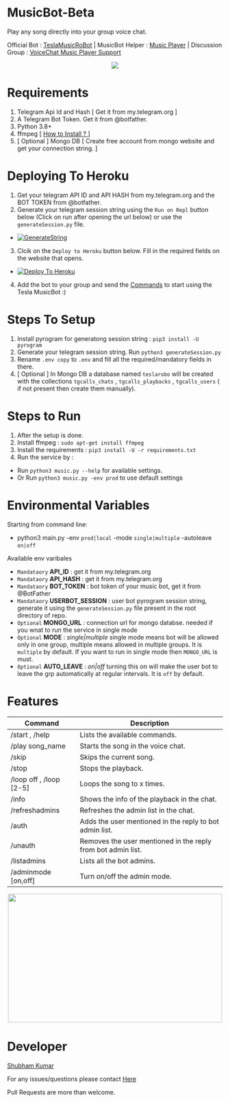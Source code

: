 # MusicBot-Beta
Play any song directly into your group voice chat.

Official Bot : [TeslaMusicRoBot](https://telegram.me/TeslaMusicRoBot)   |   MusicBot Helper : [Music Player](https://telegram.me/TeslaMusicPlayer)   |   Discussion Group : [VoiceChat Music Player Support](https://telegram.me/TeslaRobo_Chat)

<p align="center">
  <img src="https://media.giphy.com/media/S7jznj1TlqH9otxZux/giphy.gif">
</p>

# Requirements
1. Telegram Api Id and Hash [ Get it from my.telegram.org ]
2. A Telegram Bot Token. Get it from @botfather.
3. Python 3.8+
4. ffmpeg [ [How to Install ? ](https://linuxize.com/post/how-to-install-ffmpeg-on-ubuntu-18-04/) ]
5. [ Optional ] Mongo DB [ Create free account from mongo website and get your connection string. ] 

# Deploying To Heroku
1. Get your telegram API ID and API HASH from my.telegram.org and the BOT TOKEN from @botfather.
2. Generate your telegram session string using the `Run on Repl` button below (Click on run after opening the url below) or use the `generateSession.py` file.

- [![GenerateString](https://img.shields.io/badge/repl.it-GenerateString-redblack)](https://replit.com/@madboy482/Pyrogram-Session)

3. Clcik on the `Deploy to Heroku` button below. Fill in the required fields on the website that opens.

- [![Deploy To Heroku](https://www.herokucdn.com/deploy/button.svg)](https://dashboard.heroku.com/new?button-url=https%3A%2F%2Fgithub.com%2Fmadboy482%2FMusicBot-Beta&template=https%3A%2F%2Fgithub.com%2Fmadboy482%2FMusicBot-Beta)

4. Add the bot to your group and send the [Commands](https://github.com/madboy482/MusicBot-Beta#features) to start using the Tesla MusicBot :)


# Steps To Setup
1. Install pyrogram for generatong session string : `pip3 install -U pyrogram`
2. Generate your telegram session string. Run `python3 generateSession.py`
3. Rename `.env copy` to `.env` and fill all the required/mandatory fields in there.
4. [ Optional ] In Mongo DB a database named `teslarobo` will be created with the collections `tgcalls_chats` , `tgcalls_playbacks` , `tgcalls_users` ( if not present then create them manually). 

# Steps to Run
1. After the setup is done.
2. Install ffmpeg : `sudo apt-get install ffmpeg`
3. Install the requirements : `pip3 install -U -r requirements.txt`
4. Run the service by : 
  - Run `python3 music.py --help` for available settings.  
  - Or Run `python3 music.py -env prod` to use default settings

# Environmental Variables

Starting from command line:
- python3 main.py -env `prod|local` -mode `single|multiple` -autoleave `on|off`

Available env varibales
- `Mandataory` **API_ID** :  get it from my.telegram.org
- `Mandataory` **API_HASH** : get it from my.telegram.org
- `Mandataory` **BOT_TOKEN** : bot token of your music bot, get it from @BotFather
- `Mandataory` **USERBOT_SESSION** : user bot pyrogram session string, generate it using the `generateSession.py` file present in the root directory of repo.
- `Optional` **MONGO_URL** : connection url for mongo databse. needed if you wnat to run the service in single mode
- `Optional` **MODE** : _single|multiple_ single mode means bot will be allowed only in one group, multiple means allowed in multiple groups. It is `multiple` by default. If you want to run in single mode then `MONGO_URL` is must.
- `Optional` **AUTO_LEAVE** : _on|off_ turning this on will make the user bot to leave the grp automatically at regular intervals. It is `off` by default.

# Features
Command | Description
------------ | -------------
/start , /help | Lists the available commands.
/play song_name | Starts the song in the voice chat.
/skip | Skips the current song.
/stop | Stops the playback.
/loop off , /loop [2-5] | Loops the song to x times.
/info | Shows the info of the playback in the chat.
/refreshadmins | Refreshes the admin list in the chat.
/auth | Adds the user mentioned in the reply to bot admin list.
/unauth | Removes the user mentioned in the reply from bot admin list.
/listadmins | Lists all the bot admins.
/adminmode [on,off] | Turn on/off the admin mode.

<p align="center">
  <img width="500" height="300" src="https://i.postimg.cc/qRtC4bD2/photo-2021-05-28-00-15-11.jpg">
</p>

# Developer
[Shubham Kumar](https://github.com/madboy482)

For any issues/questions please contact [Here](https://telegram.me/TeslaRobo_Chat)

Pull Requests are more than welcome.
